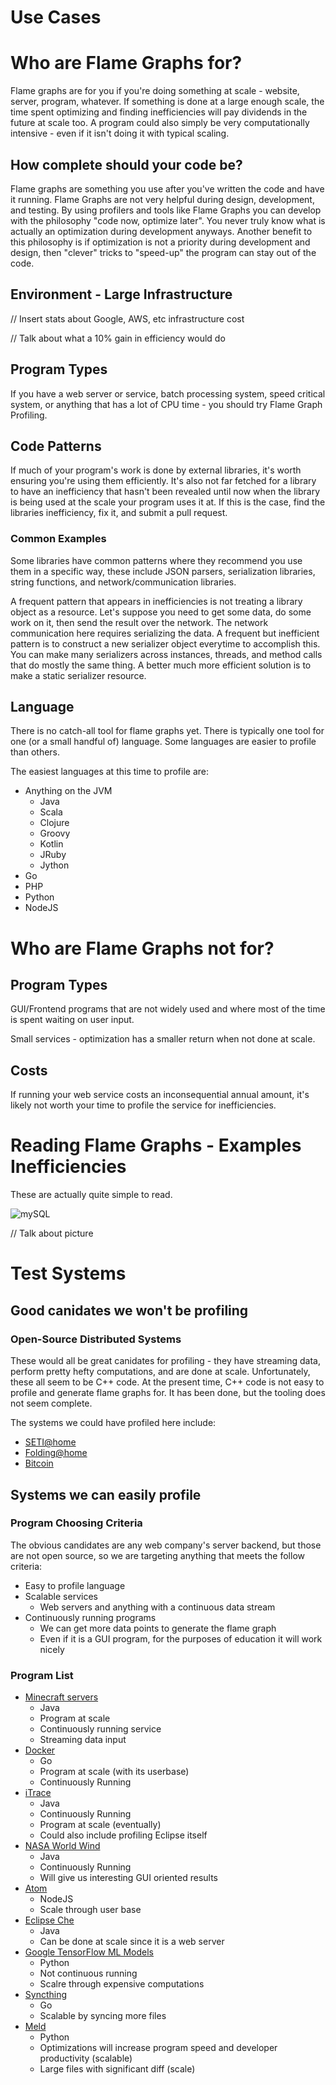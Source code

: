 # Use Cases

# Who are Flame Graphs for?

Flame graphs are for you if you're doing something at scale - website, server, program, whatever. If something is done at a large enough scale, the time spent optimizing and finding inefficiencies will pay dividends in the future at scale too. A program could also simply be very computationally intensive - even if it isn't doing it with typical scaling.

## How complete should your code be?

Flame graphs are something you use after you've written the code and have it running. Flame Graphs are not very helpful during design, development, and testing.  By using profilers and tools like Flame Graphs you can develop with the philosophy "code now, optimize later". You never truly know what is actually an optimization during development anyways. Another benefit to this philosophy is if optimization is not a priority during development and design, then "clever" tricks to "speed-up" the program can stay out of the code.

## Environment - Large Infrastructure

// Insert stats about Google, AWS, etc infrastructure cost

// Talk about what a 10% gain in efficiency would do

## Program Types

If you have a web server or service, batch processing system, speed critical system, or anything that has a lot of CPU time - you should try Flame Graph Profiling.

## Code Patterns

If much of your program's work is done by external libraries, it's worth ensuring you're using them efficiently. It's also not far fetched for a library to have an inefficiency that hasn't been revealed until now when the library is being used at the scale your program uses it at. If this is the case, find the libraries inefficiency, fix it, and submit a pull request.

### Common Examples

Some libraries have common patterns where they recommend you use them in a specific way, these include JSON parsers, serialization libraries, string functions, and network/communication libraries.

A frequent pattern that appears in inefficiencies is not treating a library object as a resource. Let's suppose you need to get some data, do some work on it, then send the result over the network. The network communication here requires serializing the data. A frequent but inefficient pattern is to construct a new serializer object everytime to accomplish this. You can make many serializers across instances, threads, and method calls that do mostly the same thing. A better much more efficient solution is to make a static serializer resource.

## Language

There is no catch-all tool for flame graphs yet. There is typically one tool for one (or a small handful of) language. Some languages are easier to profile than others.

The easiest languages at this time to profile are:

* Anything on the JVM
	* Java
	* Scala
	* Clojure
	* Groovy
	* Kotlin
	* JRuby
	* Jython
* Go
* PHP
* Python
* NodeJS


# Who are Flame Graphs not for?

## Program Types
GUI/Frontend programs that are not widely used and where most of the time is spent waiting on user input.

Small services - optimization has a smaller return when not done at scale. 

## Costs
If running your web service costs an inconsequential annual amount, it's likely not worth your time to profile the service for inefficiencies.

# Reading Flame Graphs - Examples Inefficiencies

These are actually quite simple to read.

![mySQL](https://github.com/YSU-CSIS-SE/csci-5802-tooldemo-flamegraphs/blob/master/flamegraphmysql.png)

// Talk about picture


# Test Systems

## Good canidates we won't be profiling

### Open-Source Distributed Systems

These would all be great canidates for profiling - they have streaming data, perform pretty hefty computations, and are done at scale. Unfortunately, these all seem to be C++ code. At the present time, C++ code is not easy to profile and generate flame graphs for. It has been done, but the tooling does not seem complete.

The systems we could have profiled here include:

* [SETI@home](http://setiathome.ssl.berkeley.edu/)
* [Folding@home](https://folding.stanford.edu/)
* [Bitcoin](https://bitcoin.org/en/)

## Systems we can easily profile

### Program Choosing Criteria

The obvious candidates are any web company's server backend, but those are not open source, so we are targeting anything that meets the follow criteria:

* Easy to profile language
* Scalable services
	* Web servers and anything with a continuous data stream
* Continuously running programs
	* We can get more data points to generate the flame graph
	* Even if it is a GUI program, for the purposes of education it will work nicely

### Program List

* [Minecraft servers](https://hub.spigotmc.org/jenkins/job/BuildTools/)
	* Java
	* Program at scale
	* Continuously running service
	* Streaming data input
* [Docker](https://www.docker.com/)
	* Go
	* Program at scale (with its userbase)
	* Continuously Running
* [iTrace](http://www.traceytechnologies.com/products.html)
	* Java
	* Continuously Running
	* Program at scale (eventually)
	* Could also include profiling Eclipse itself
* [NASA World Wind](https://github.com/NASAWorldWind/WorldWindJava)
	* Java
	* Continuously Running
	* Will give us interesting GUI oriented results
* [Atom](https://github.com/atom/atom)
	* NodeJS
	* Scale through user base
* [Eclipse Che](https://github.com/eclipse/che/)
	* Java
	* Can be done at scale since it is a web server
* [Google TensorFlow ML Models](https://github.com/tensorflow/models)
	* Python
	* Not continuous running
	* Scalre through expensive computations
* [Syncthing](https://github.com/syncthing/syncthing/)
	* Go
	* Scalable by syncing more files
* [Meld](https://github.com/GNOME/meld)
	* Python
	* Optimizations will increase program speed and developer productivity (scalable)
	* Large files with significant diff (scale)
